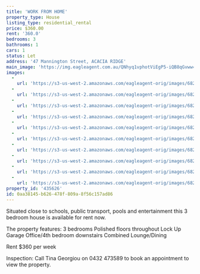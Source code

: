 ```yaml
---
title: 'WORK FROM HOME'
property_type: House
listing_type: residential_rental
price: $360.00
rent: '360.0'
bedrooms: 3
bathrooms: 1
cars: 1
status: Let
address: '47 Mannington Street, ACACIA RIDGE'
main_image: 'https://img.eagleagent.com.au/QNhyq1vphotViEgP5-iQB8qGvww=/1280x854/smart/https://s3-us-west-2.amazonaws.com/eagleagent-orig/images/6826213/415934709-image-M.jpg'
images:
  -
    url: 'https://s3-us-west-2.amazonaws.com/eagleagent-orig/images/6826222/415934709-image-I.jpg'
  -
    url: 'https://s3-us-west-2.amazonaws.com/eagleagent-orig/images/6826221/415934709-image-H.jpg'
  -
    url: 'https://s3-us-west-2.amazonaws.com/eagleagent-orig/images/6826220/415934709-image-G.jpg'
  -
    url: 'https://s3-us-west-2.amazonaws.com/eagleagent-orig/images/6826219/415934709-image-F.jpg'
  -
    url: 'https://s3-us-west-2.amazonaws.com/eagleagent-orig/images/6826218/415934709-image-E.jpg'
  -
    url: 'https://s3-us-west-2.amazonaws.com/eagleagent-orig/images/6826217/415934709-image-D.jpg'
  -
    url: 'https://s3-us-west-2.amazonaws.com/eagleagent-orig/images/6826216/415934709-image-C.jpg'
  -
    url: 'https://s3-us-west-2.amazonaws.com/eagleagent-orig/images/6826215/415934709-image-B.jpg'
  -
    url: 'https://s3-us-west-2.amazonaws.com/eagleagent-orig/images/6826214/415934709-image-A.jpg'
  -
    url: 'https://s3-us-west-2.amazonaws.com/eagleagent-orig/images/6826213/415934709-image-M.jpg'
property_id: '435626'
id: 0aa38145-b626-478f-809a-8f56c157ad86
---
```

Situated close  to schools, public transport, pools and entertainment this 3 bedroom house is available for rent now.

The property features:
3 bedrooms
Polished floors throughout
Lock Up Garage
Office/4th bedroom downstairs
Combined Lounge/Dining

Rent $360 per week

Inspection: Call Tina Georgiou on 0432 473589 to book an appointment to view the property.